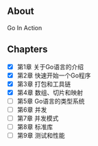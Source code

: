 ## About

Go In Action

## Chapters

- [x] 第1章 关于Go语言的介绍
- [x] 第2章 快速开始一个Go程序
- [x] 第3章 打包和工具链
- [x] 第4章 数组、切片和映射
- [ ] 第5章 Go语言的类型系统
- [ ] 第6章 并发
- [ ] 第7章 并发模式
- [ ] 第8章 标准库
- [ ] 第9章 测试和性能
